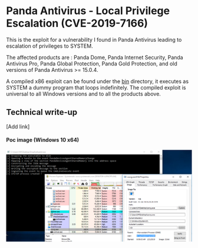 # Panda Antivirus - Local Privilege Escalation (CVE-2019-7166)
This is the exploit for a vulnerability I found in Panda Antivirus leading to escalation of privileges to SYSTEM.

The affected products are : Panda Dome, Panda Internet Security, Panda Antivirus Pro, Panda Global Protection, Panda Gold Protection, and old versions of Panda Antivirus >= 15.0.4.

A compiled x86 exploit can be found under the [bin](bin) directory, it executes as SYSTEM a dummy program that loops indefinitely. The compiled exploit is universal to all Windows versions and to all the products above.

## Technical write-up
[Add link]

#### Poc image (Windows 10 x64)
![PoC](poc.png)
